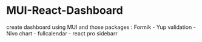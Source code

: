 # MUI-React-Dashboard
create dashboard using MUI and those packages : Formik - Yup validation - Nivo chart - fullcalendar - react pro sidebarr
